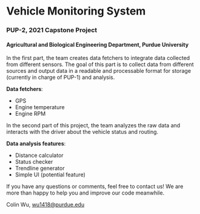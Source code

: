 # Vehicle Monitoring System

### PUP-2, 2021 Capstone Project

#### Agricultural and Biological Engineering Department, Purdue University

In the first part, the team creates data fetchers to integrate data collected from
different sensors. The goal of this part is to collect data from different sources and output data in a readable and
processable format for storage (currently in charge of PUP-1) and analysis.


**Data fetchers**:
- GPS
- Engine temperature
- Engine RPM

In the second part of this project, the team analyzes the raw data and
interacts with the driver about the vehicle status and routing.

**Data analysis features**:
- Distance calculator
- Status checker
- Trendline generator
- Simple UI (potential feature)

If you have any questions or comments, feel free to contact us! We are more than happy to help you and improve our code
meanwhile.

Colin Wu, wu1418@purdue.edu

